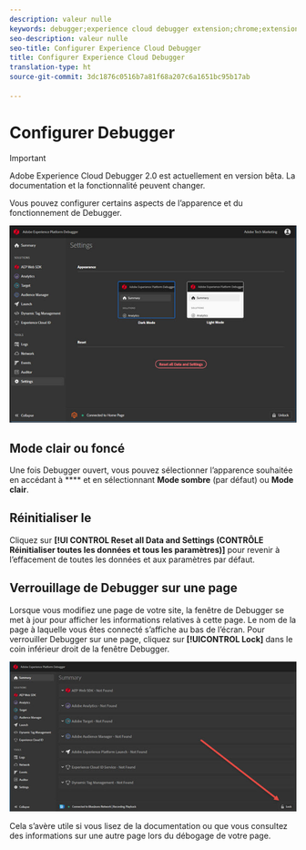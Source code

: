 ```yaml
---
description: valeur nulle
keywords: debugger;experience cloud debugger extension;chrome;extension;configure
seo-description: valeur nulle
seo-title: Configurer Experience Cloud Debugger
title: Configurer Experience Cloud Debugger
translation-type: ht
source-git-commit: 3dc1876c0516b7a81f68a207c6a1651bc95b17ab

---
```



# Configurer Debugger

>[!IMPORTANT]
>
>Adobe Experience Cloud Debugger 2.0 est actuellement en version bêta. La documentation et la fonctionnalité peuvent changer.

Vous pouvez configurer certains aspects de l’apparence et du fonctionnement de Debugger.

![](assets/settings.jpg)

## Mode clair ou foncé

Une fois Debugger ouvert, vous pouvez sélectionner l’apparence souhaitée en accédant à **** et en sélectionnant **Mode sombre** (par défaut) ou **Mode clair**.

## Réinitialiser le

Cliquez sur **[!UI CONTROL Reset all Data and Settings (CONTRÔLE Réinitialiser toutes les données et tous les paramètres)]** pour revenir à l’effacement de toutes les données et aux paramètres par défaut.

## Verrouillage de Debugger sur une page

Lorsque vous modifiez une page de votre site, la fenêtre de Debugger se met à jour pour afficher les informations relatives à cette page. Le nom de la page à laquelle vous êtes connecté s’affiche au bas de l’écran. Pour verrouiller Debugger sur une page, cliquez sur **[!UICONTROL Lock]** dans le coin inférieur droit de la fenêtre Debugger.

![](assets/lock.jpg)

Cela s’avère utile si vous lisez de la documentation ou que vous consultez des informations sur une autre page lors du débogage de votre page.